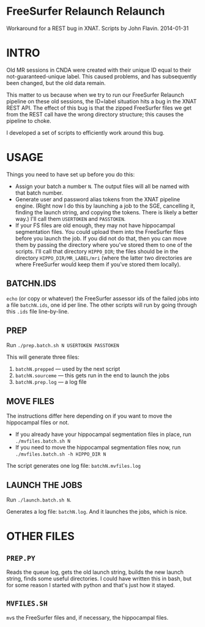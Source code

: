 FreeSurfer Relaunch Relaunch
============================

Workaround for a REST bug in XNAT. Scripts by John Flavin. 2014-01-31

# INTRO
Old MR sessions in CNDA were created with their unique ID equal to their not-guaranteed-unique label. This caused problems, and has subsequently been changed, but the old data remain.

This matter to us because when we try to run our FreeSurfer Relaunch pipeline on these old sessions, the ID=label situation hits a bug in the XNAT REST API. The effect of this bug is that the zipped FreeSurfer files we get from the REST call have the wrong directory structure; this causes the pipeline to choke.

I developed a set of scripts to efficiently work around this bug.

# USAGE
Things you need to have set up before you do this:
*   Assign your batch a number `N`. The output files will all be named with that batch number.
*   Generate user and password alias tokens from the XNAT pipeline engine. (Right now I do this by launching a job to the SGE, cancelling it, finding the launch string, and copying the tokens. There is likely a better way.) I'll call them `USERTOKEN` and `PASSTOKEN`.
*   If your FS files are old enough, they may not have hippocampal segmentation files. You could upload them into the FreeSurfer files before you launch the job. If you did not do that, then you can move them by passing the directory where you've stored them to one of the scripts. I'll call that directory `HIPPO_DIR`; the files should be in the directory `HIPPO_DIR/MR_LABEL/mri` (where the latter two directories are where FreeSurfer would keep them if you've stored them locally).

## BATCHN.IDS
`echo` (or copy or whatever) the FreeSurfer assessor ids of the failed jobs into a file `batchN.ids`, one id per line. The other scripts will run by going through this `.ids` file line-by-line.

## PREP
Run `./prep.batch.sh N USERTOKEN PASSTOKEN`

This will generate three files:
1.  `batchN.prepped` — used by the next script
2.  `batchN.sourceme` — this gets run in the end to launch the jobs
3.  `batchN.prep.log` — a log file

## MOVE FILES
The instructions differ here depending on if you want to move the hippocampal files or not.
*   If you already have your hippocampal segmentation files in place, run `./mvfiles.batch.sh N`
*   If you need to move the hippocampal segmentation files now, run `./mvfiles.batch.sh -h HIPPO_DIR N`

The script generates one log file: `batchN.mvfiles.log`

## LAUNCH THE JOBS
Run `./launch.batch.sh N`.

Generates a log file: `batchN.log`. And it launches the jobs, which is nice.

# OTHER FILES
## `PREP.PY`
Reads the queue log, gets the old launch string, builds the new launch string, finds some useful directories. I could have written this in bash, but for some reason I started with python and that's just how it stayed.

## `MVFILES.SH`
`mv`s the FreeSurfer files and, if necessary, the hippocampal files.
